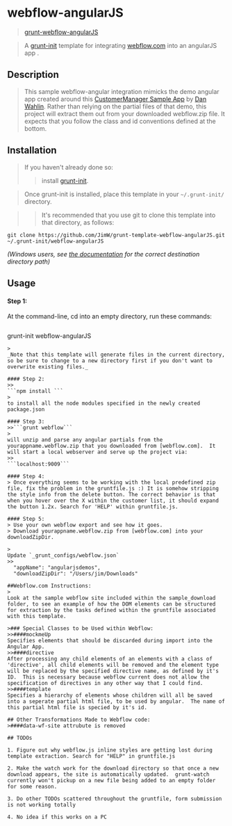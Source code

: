 # webflow-angularJS
> [grunt-webflow-angularJS]

>A [grunt-init] template for integrating [webflow.com] into an angularJS app .

## Description
> This sample webflow-angular integration mimicks the demo angular app created around this [CustomerManager Sample App] by [Dan Wahlin]. Rather than relying on the partial files of that demo, this project will extract them out from your downloaded webflow.zip file.  It expects that you follow the class and id conventions defined at the bottom.

[grunt-webflow-angularJS]: https://github.com/JimW/grunt-template-webflow-angularJS.git
[grunt-init]: http://gruntjs.com/project-scaffolding
[webflow.com]: https://webflow.com
[CustomerManager Sample App]: https://github.com/DanWahlin/CustomerManager
[Dan Wahlin]:http://weblogs.asp.net/dwahlin/video-tutorial-angularjs-fundamentals-in-60-ish-minutes

## Installation

>If you haven't already done so:  
>>install [grunt-init][].

>Once grunt-init is installed, 
>place this template in your `~/.grunt-init/` directory. 

>>It's recommended that you use git to clone this template into that directory, as follows:  
>>
```
git clone https://github.com/JimW/grunt-template-webflow-angularJS.git ~/.grunt-init/webflow-angularJS
```
>
_(Windows users, see [the documentation][grunt-init] for the correct destination directory path)_

## Usage

#### Step 1:
>
At the command-line, cd into an empty directory, run these commands:  

>>```
 grunt-init webflow-angularJS
```
>
_Note that this template will generate files in the current directory, so be sure to change to a new directory first if you don't want to overwrite existing files._

#### Step 2:
>>
```npm install ``` 
>
to install all the node modules specified in the newly created package.json

#### Step 3:
>>```grunt webflow```
>
will unzip and parse any angular partials from the yourappname.webflow.zip that you downloaded from [webflow.com].  It will start a local webserver and serve up the project via:  
>>
```localhost:9009```

#### Step 4:
> Once everything seems to be working with the local predefined zip file, fix the problem in the gruntfile.js :) It is somehow stripping the style info from the delete button. The correct behavior is that when you hover over the X within the customer list, it should expand the button 1.2x. Search for 'HELP' within gruntfile.js.

#### Step 5:
> Use your own webflow export and see how it goes.
> Download yourappname.webflow.zip from [webflow.com] into your downloadZipDir.

>
Update `_grunt_configs/webflow.json`  
>>
  "appName": "angularjsdemos",  
  "downloadZipDir": "/Users/jim/Downloads"  

##Webflow.com Instructions:
>
Look at the sample webflow site included within the sample_download folder, to see an example of how the DOM elements can be structured for extraction by the tasks defined within the gruntfile associated with this template. 

>### Special Classes to be Used within Webflow:
>>####mockmeUp 
Specifies elements that should be discarded during import into the Angular App.
>>####directive 
After processing any child elements of an elements with a class of 'directive', all child elements will be removed and the element type will be replaced by the specified directive name, as defined by it's ID.  This is necessary because webflow current does not allow the specification of directives in any other way that I could find.
>>####template
Specifies a hierarchy of elements whose children will all be saved into a seperate partial html file, to be used by angular.  The name of this partial html file is specied by it's id.

## Other Transformations Made to Webflow code:
>####data-wf-site attrubute is removed

## TODOs

1. Figure out why webflow.js inline styles are getting lost during template extraction. Search for "HELP" in gruntfile.js

2. Make the watch work for the download directory so that once a new download appears, the site is automatically updated.  grunt-watch currently won't pickup on a new file being added to an empty folder for some reason.  

3. Do other TODOs scattered throughout the gruntfile, form submission is not working totally

4. No idea if this works on a PC

